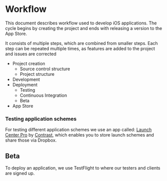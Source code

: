 Workflow
========

This document describes workflow used to develop iOS applications. The cycle begins by creating the project and ends with releasing a version to the App Store.

It consists of multiple steps, which are combined from smaller steps. Each step can be repeated multiple times, as features are added to the project and issues are corrected

- Project creation
  - Source control structure
  - Project structure
- Development
- Deployment
  - Testing
  - Continuous Integration
  - Beta
- App Store

### Testing application schemes

For testing different application schemes we use an app called: [Launch Center Pro](http://contrast.co/launch-center-pro/) by [Contrast](http://contrast.co), which enables you to store launch schemes and share those via Dropbox.

## Beta

To deploy an application, we use TestFlight to where our testers and clients are signed up.
